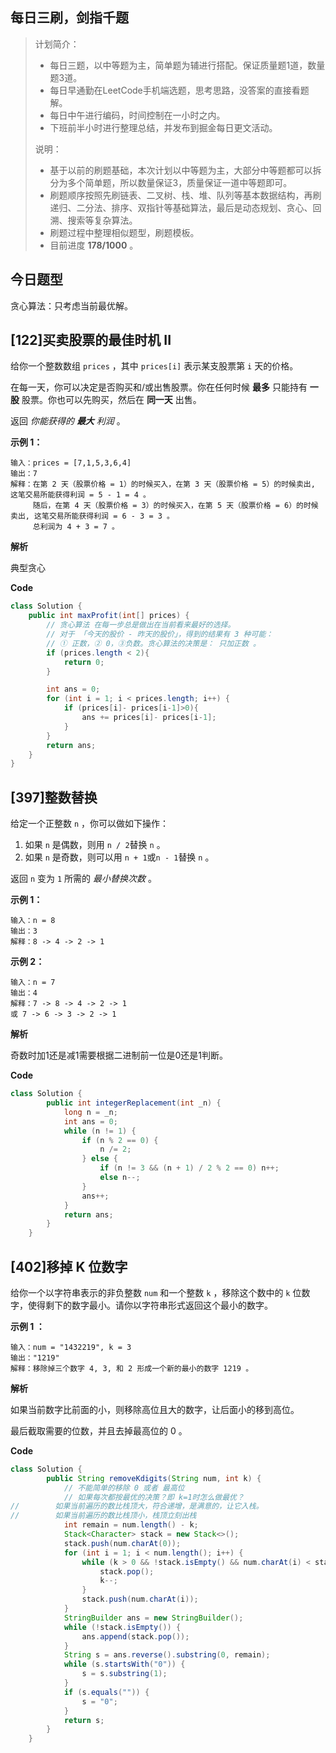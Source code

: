## 每日三刷，剑指千题

> 计划简介：
>
> - 每日三题，以中等题为主，简单题为辅进行搭配。保证质量题1道，数量题3道。
> - 每日早通勤在LeetCode手机端选题，思考思路，没答案的直接看题解。
> - 每日中午进行编码，时间控制在一小时之内。
> - 下班前半小时进行整理总结，并发布到掘金每日更文活动。
>
> 说明：
>
> - 基于以前的刷题基础，本次计划以中等题为主，大部分中等题都可以拆分为多个简单题，所以数量保证3，质量保证一道中等题即可。
> - 刷题顺序按照先刷链表、二叉树、栈、堆、队列等基本数据结构，再刷递归、二分法、排序、双指针等基础算法，最后是动态规划、贪心、回溯、搜索等复杂算法。
> - 刷题过程中整理相似题型，刷题模板。
> - 目前进度 **178/1000** 。

## 今日题型

贪心算法：只考虑当前最优解。

## [122]买卖股票的最佳时机 II

给你一个整数数组 `prices` ，其中 `prices[i]` 表示某支股票第 `i` 天的价格。

在每一天，你可以决定是否购买和/或出售股票。你在任何时候 **最多** 只能持有 **一股** 股票。你也可以先购买，然后在 **同一天** 出售。

返回 *你能获得的 **最大** 利润* 。



**示例 1：**

```
输入：prices = [7,1,5,3,6,4]
输出：7
解释：在第 2 天（股票价格 = 1）的时候买入，在第 3 天（股票价格 = 5）的时候卖出, 这笔交易所能获得利润 = 5 - 1 = 4 。
     随后，在第 4 天（股票价格 = 3）的时候买入，在第 5 天（股票价格 = 6）的时候卖出, 这笔交易所能获得利润 = 6 - 3 = 3 。
     总利润为 4 + 3 = 7 。
```



**解析**

典型贪心

**Code**

```java
class Solution {
    public int maxProfit(int[] prices) {
        // 贪心算法 在每一步总是做出在当前看来最好的选择。
        // 对于 「今天的股价 - 昨天的股价」，得到的结果有 3 种可能：
        // ① 正数，② 0，③负数。贪心算法的决策是： 只加正数 。
        if (prices.length < 2){
            return 0;
        }

        int ans = 0;
        for (int i = 1; i < prices.length; i++) {
            if (prices[i]- prices[i-1]>0){
                ans += prices[i]- prices[i-1];
            }
        }
        return ans;
    }
}
```



## [397]整数替换

给定一个正整数 `n` ，你可以做如下操作：

1. 如果 `n` 是偶数，则用 `n / 2`替换 `n` 。
2. 如果 `n` 是奇数，则可以用 `n + 1`或`n - 1`替换 `n` 。

返回 `n` 变为 `1` 所需的 *最小替换次数* 。



**示例 1：**

```
输入：n = 8
输出：3
解释：8 -> 4 -> 2 -> 1
```

**示例 2：**

```
输入：n = 7
输出：4
解释：7 -> 8 -> 4 -> 2 -> 1
或 7 -> 6 -> 3 -> 2 -> 1
```

**解析**

奇数时加1还是减1需要根据二进制前一位是0还是1判断。

**Code**

```java
class Solution {
        public int integerReplacement(int _n) {
            long n = _n;
            int ans = 0;
            while (n != 1) {
                if (n % 2 == 0) {
                    n /= 2;
                } else {
                    if (n != 3 && (n + 1) / 2 % 2 == 0) n++;
                    else n--;
                }
                ans++;
            }
            return ans;
        }
    }
```



## [402]移掉 K 位数字

给你一个以字符串表示的非负整数 `num` 和一个整数 `k` ，移除这个数中的 `k` 位数字，使得剩下的数字最小。请你以字符串形式返回这个最小的数字。

**示例 1 ：**

```
输入：num = "1432219", k = 3
输出："1219"
解释：移除掉三个数字 4, 3, 和 2 形成一个新的最小的数字 1219 。
```

**解析**

如果当前数字比前面的小，则移除高位且大的数字，让后面小的移到高位。

最后截取需要的位数，并且去掉最高位的 0 。

**Code**

```java
class Solution {
        public String removeKdigits(String num, int k) {
            // 不能简单的移除 0 或者 最高位
            // 如果每次都按最优的决策？即 k=1时怎么做最优？
//        如果当前遍历的数比栈顶大，符合递增，是满意的，让它入栈。
//        如果当前遍历的数比栈顶小，栈顶立刻出栈
            int remain = num.length() - k;
            Stack<Character> stack = new Stack<>();
            stack.push(num.charAt(0));
            for (int i = 1; i < num.length(); i++) {
                while (k > 0 && !stack.isEmpty() && num.charAt(i) < stack.peek()) {
                    stack.pop();
                    k--;
                }
                stack.push(num.charAt(i));
            }
            StringBuilder ans = new StringBuilder();
            while (!stack.isEmpty()) {
                ans.append(stack.pop());
            }
            String s = ans.reverse().substring(0, remain);
            while (s.startsWith("0")) {
                s = s.substring(1);
            }
            if (s.equals("")) {
                s = "0";
            }
            return s;
        }
    }
```

